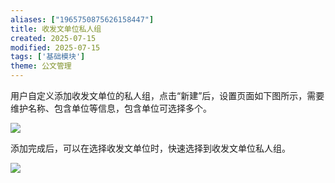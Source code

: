 ```yaml
---
aliases: ["1965750875626158447"]
title: 收发文单位私人组
created: 2025-07-15
modified: 2025-07-15
tags: ['基础模块']
theme: 公文管理
---
```


用户自定义添加收发文单位的私人组，点击“新建”后，设置页面如下图所示，需要维护名称、包含单位等信息，包含单位可选择多个。

![](7a8c3c94f4501a31046739793ad41141.jpg)

添加完成后，可以在选择收发文单位时，快速选择到收发文单位私人组。

![](780ea4cec8701225bcc0417cc59cfe45.jpg)
